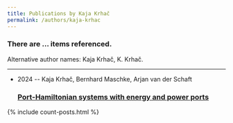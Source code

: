 ```yaml
---
title: Publications by Kaja Krhač
permalink: /authors/kaja-krhac
---
```


<h3 id="number-posts">There are ... items referenced.</h3>
<p id='info-authors'>Alternative author names: Kaja Krhač, K. Krhač.</p>
<hr />
<ul class="post-list">
<li><span class='post-meta'>2024 -- Kaja Krhač, Bernhard Maschke, Arjan van der Schaft</span><h3><a class='post-link' href="{{ site.baseurl }}/port-hamiltonian-systems-with-energy-and-power-ports">Port-Hamiltonian systems with energy and power ports</a></h3></li>

</ul>
{% include count-posts.html %}
